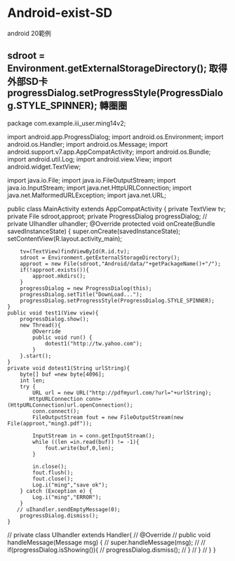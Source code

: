 # Android-exist-SD
android 20範例

sdroot = Environment.getExternalStorageDirectory(); 取得外部SD卡
progressDialog.setProgressStyle(ProgressDialog.STYLE_SPINNER); 轉圈圈
---------------------------------------------------------------------

package com.example.iii_user.ming14v2;

import android.app.ProgressDialog;
import android.os.Environment;
import android.os.Handler;
import android.os.Message;
import android.support.v7.app.AppCompatActivity;
import android.os.Bundle;
import android.util.Log;
import android.view.View;
import android.widget.TextView;

import java.io.File;
import java.io.FileOutputStream;
import java.io.InputStream;
import java.net.HttpURLConnection;
import java.net.MalformedURLException;
import java.net.URL;

public class MainActivity extends AppCompatActivity {
    private TextView tv;
    private File sdroot,approot;
    private ProgressDialog progressDialog;
   // private UIhandler uIhandler;
    @Override
    protected void onCreate(Bundle savedInstanceState) {
        super.onCreate(savedInstanceState);
        setContentView(R.layout.activity_main);

        tv=(TextView)findViewById(R.id.tv);
        sdroot = Environment.getExternalStorageDirectory();
        approot = new File(sdroot,"Android/data/"+getPackageName()+"/");
        if(!approot.exists()){
            approot.mkdirs();
        }
        progressDialog = new ProgressDialog(this);
        progressDialog.setTitle("DownLoad...");
        progressDialog.setProgressStyle(ProgressDialog.STYLE_SPINNER);
    }
    public void test1(View view){
        progressDialog.show();
        new Thread(){
            @Override
            public void run() {
                dotest1("http://tw.yahoo.com");
            }
        }.start();
    }
    private void dotest1(String urlString){
        byte[] buf =new byte[4096];
        int len;
        try {
            URL url = new URL("http://pdfmyurl.com/?url="+urlString);
           HttpURLConnection conn= (HttpURLConnection)url.openConnection();
            conn.connect();
            FileOutputStream fout = new FileOutputStream(new File(approot,"ming3.pdf"));

            InputStream in = conn.getInputStream();
            while ((len =in.read(buf)) != -1){
                fout.write(buf,0,len);
            }

            in.close();
            fout.flush();
            fout.close();
            Log.i("ming","save ok");
        } catch (Exception e) {
            Log.i("ming","ERROR");
        }
       // uIhandler.sendEmptyMessage(0);
        progressDialog.dismiss();
    }
//    private class UIhandler extends Handler{
//        @Override
//        public void handleMessage(Message msg) {
//            super.handleMessage(msg);
//
//            if(progressDialog.isShowing()){
//                progressDialog.dismiss();
//            }
//        }
//    }
}
